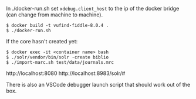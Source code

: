 
In ./docker-run.sh set `xdebug.client_host` to the ip of the docker bridge (can change from machine to machine).

```
$ docker build -t vufind-fiddle-8.0.4 .
$ ./docker-run.sh
```

If the core hasn't created yet:

```
$ docker exec -it <container name> bash
$ ./solr/vendor/bin/solr -create biblio
$ ./import-marc.sh test/data/journals.mrc
```

http://localhost:8080
http://localhost:8983/solr/#

There is also an VSCode debugger launch script that should work out of the box.